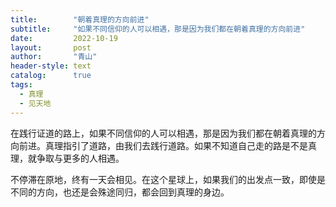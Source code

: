```yaml
---
title:        "朝着真理的方向前进"
subtitle:     "如果不同信仰的人可以相遇，那是因为我们都在朝着真理的方向前进"
date:         2022-10-19
layout:       post
author:       "青山"
header-style: text
catalog:      true
tags:
  - 真理
  - 见天地
---
```


在践行证道的路上，如果不同信仰的人可以相遇，那是因为我们都在朝着真理的方向前进。真理指引了道路，由我们去践行道路。如果不知道自己走的路是不是真理，就争取与更多的人相遇。

不停滞在原地，终有一天会相见。在这个星球上，如果我们的出发点一致，即使是不同的方向，也还是会殊途同归，都会回到真理的身边。